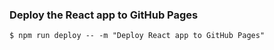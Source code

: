 ### Deploy the React app to GitHub Pages

`$ npm run deploy -- -m "Deploy React app to GitHub Pages"`
